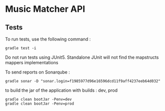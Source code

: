 # Music Matcher API

## Tests

To run tests, use the following command :

	gradle test -i

Do not run tests using JUnit5. Standalone JUnit will not find the mapstructs mappers implementations

To send reports on Sonarqube :
	
	gradle sonar -D "sonar.login=f1985977d96e16596dcd11f9aff4237eeb64d032"
	
	
to build the jar of the application with builds : dev, prod

	gradle clean bootJar -Penv=dev
	gradle clean bootJar -Penv=prod